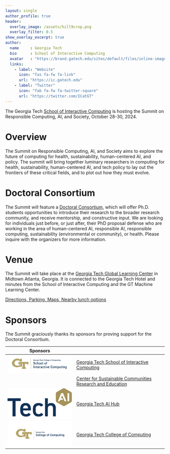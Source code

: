 ```yaml
---
layout: single
author_profile: true
header:
  overlay_image: /assets/hill9crop.png
  overlay_filter: 0.5
show_overlay_excerpt: true
author:
  name     : Georgia Tech 
  bio      : School of Interactive Computing
  avatar   : "https://brand.gatech.edu/sites/default/files/inline-images/sm-primary-vert.png"
  links:
    - label: "Website"
      icon: "fas fa-fw fa-link"
      url: "https://ic.gatech.edu"
    - label: "Twitter"
      icon: "fab fa-fw fa-twitter-square"
      url: "https://twitter.com/ICatGT"
---
```


The Georgia Tech <a href="https://ic.gatech.edu/">School of Interactive Computing</a> is hosting the Summit on Responsible Computing, AI, and Society, October 28-30, 2024.

<h1>Overview</h1>

The Summit on Responsible Computing, AI, and Society aims to explore  the future of computing for health, sustainability, human-centered AI, and policy. The summit will bring together luminary researchers in computing for health, sustainability, human-centered AI, and tech policy to lay out the frontiers of these critical fields, and to plot out how they must evolve. 

<h1>Doctoral Consortium</h1>

The Summit will feature a <a href="doctoral-consortium/">Doctoral Consortium</a>, which will offer Ph.D. students opportunities to introduce their research to the broader research community, and receive mentorship, and constructive input.  We are looking for individuals just before, or just after, their PhD proposal defense who are working in the area of human-centered AI, responsible AI, responsible computing, sustainability (environmental or community), or health. Please inquire with the organizers for more information.

<h1>Venue</h1>

The Summit will take place at the <a href="/location">Georgia Tech Global Learning Center</a> in Midtown Atlanta, Georgia. It is connected to the Georgia Tech Hotel and minutes from the School of Interactive Computing and the GT Machine Learning Center.

<a href="location/">Directions, Parking, Maps, Nearby lunch options</a>




<h1>Sponsors</h1>

The Summit graciously thanks its sponsors for proving support for the Doctoral Consortium.

| Sponsors                                      |   | 
|-----------------------------------------------|---|
|<img src="assets/ic-logo.png" width="300"> | <a href="https://ic.gatech.edu/">Georgia Tech School of Interactive Computing</a> |
| | <a href="https://scre.research.gatech.edu/josiah-hester">Center for Sustainable Communities Research and Education</a> |
| <img src="assets/ai-hub.png" alt="AI Hub @ Georgia Tech" width="300"> | <a href="https://ai.gatech.edu/">Georgia Tech AI Hub</a> |
| <img src="assets/coc-logo.png" width="300"> | <a href="https://cc.gatech.edu/">Georgia Tech College of Computing</a> |


